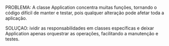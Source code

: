 PROBLEMA:
A classe Application concentra muitas funções, tornando o código difícil de manter e testar, pois qualquer alteração pode afetar toda a aplicação.

SOLUÇAO:
ividir as responsabilidades em classes específicas e deixar Application apenas orquestrar as operações, facilitando a manutenção e testes.
